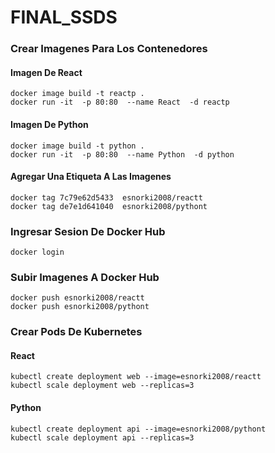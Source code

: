 # FINAL_SSDS
### Crear Imagenes Para Los Contenedores
#### Imagen De React
    docker image build -t reactp .
    docker run -it  -p 80:80  --name React  -d reactp
#### Imagen De Python
    docker image build -t python .
    docker run -it  -p 80:80  --name Python  -d python
#### Agregar Una Etiqueta A Las Imagenes
    docker tag 7c79e62d5433  esnorki2008/reactt
    docker tag de7e1d641040  esnorki2008/pythont
### Ingresar Sesion De Docker Hub
    docker login
### Subir Imagenes A Docker Hub
    docker push esnorki2008/reactt
    docker push esnorki2008/pythont
### Crear Pods De Kubernetes
#### React
    kubectl create deployment web --image=esnorki2008/reactt
    kubectl scale deployment web --replicas=3
#### Python
    kubectl create deployment api --image=esnorki2008/pythont
    kubectl scale deployment api --replicas=3

